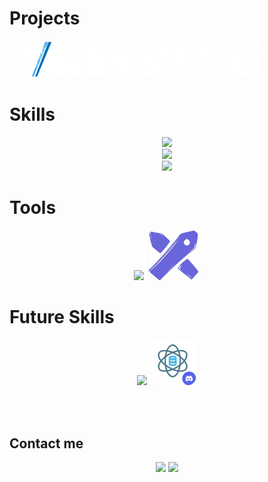 # Projects
<a href="https://github.com/Texer0/Visionary">
  <img src="src/Visionary.png" alt="Visionary" width='400'>
</a>
<br>

# Skills
<p align="center">
  <a href="https://skillicons.dev">
    <img src="https://skillicons.dev/icons?i=nodejs,py" width="180"/><br><img src="https://skillicons.dev/icons?i=mysql,postgres" width="180" /><br><img src="https://skillicons.dev/icons?i=react,vite,tailwind,express,flask" width="450" />
  </a>
</p>

# Tools
<p align="center">
  <a href="https://skillicons.dev"><img src="https://skillicons.dev/icons?i=git,github,postman,vscode,figma" width="470"/></a>    <img src="src/excalidraw.png" alt="Excalidraw" width="86"/>
</p>



# Future Skills
<p align="center">
  <a href="https://skillicons.dev"><img src="https://skillicons.dev/icons?i=redis" width="75" /></a>    <a href="https://discord.gg/sVqNSnqhH4"><img src="src/data_science.png" alt="Data Science" width='77'></a>
</p>

<br><br>
## Contact me
<p align="center">
  <a href="mailto:Max_Zta@hotmail.com"><img src="https://skillicons.dev/icons?i=gmail" /></a>
  <a href="https://www.linkedin.com/in/maximiliano-zonta/"><img src="https://skillicons.dev/icons?i=linkedin" /></a>
</p>
